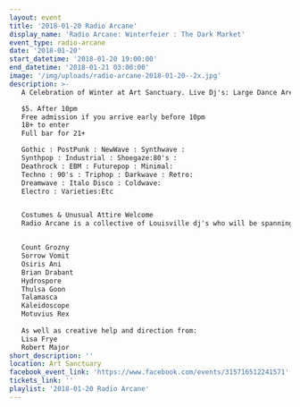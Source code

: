 ```yaml
---
layout: event
title: '2018-01-20 Radio Arcane'
display_name: 'Radio Arcane: Winterfeier : The Dark Market'
event_type: radio-arcane
date: '2018-01-20'
start_datetime: '2018-01-20 19:00:00'
end_datetime: '2018-01-21 03:00:00'
image: '/img/uploads/radio-arcane-2018-01-20--2x.jpg'
description: >-
   A Celebration of Winter at Art Sanctuary. Live Dj's: Large Dance Area: Full Bar: The Dark Market: A curated Night Time Oddities & Art Market /Flea Market

   $5. After 10pm
   Free admission if you arrive early before 10pm
   18+ to enter
   Full bar for 21+

   Gothic : PostPunk : NewWave : Synthwave :
   Synthpop : Industrial : Shoegaze:80's :
   Deathrock : EBM : Futurepop : Minimal:
   Techno : 90's : Triphop : Darkwave : Retro:
   Dreamwave : Italo Disco : Coldwave:
   Electro : Varieties:Etc


   Costumes & Unusual Attire Welcome
   Radio Arcane is a collective of Louisville dj's who will be spanning across various genres of music predominately focused on the use of the synthesizer.


   Count Grozny
   Sorrow Vomit
   Osiris Ani
   Brian Drabant
   Hydrospore
   Thulsa Goon
   Talamasca
   Kaleidoscope
   Motuvius Rex
   
   As well as creative help and direction from:
   Lisa Frye
   Robert Major
short_description: ''
location: Art Sanctuary
facebook_event_link: 'https://www.facebook.com/events/315716512241571'
tickets_link: ''
playlist: '2018-01-20 Radio Arcane'
---
```

